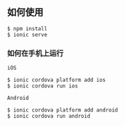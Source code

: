 ## 如何使用

    $ npm install
    $ ionic serve

### 如何在手机上运行

    iOS

    $ ionic cordova platform add ios
    $ ionic cordova run ios

    Android

    $ ionic cordova platform add android
    $ ionic cordova run android
